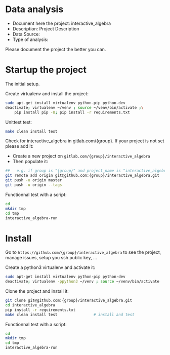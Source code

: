 # Data analysis
- Document here the project: interactive_algebra
- Description: Project Description
- Data Source:
- Type of analysis:

Please document the project the better you can.

# Startup the project

The initial setup.

Create virtualenv and install the project:
```bash
sudo apt-get install virtualenv python-pip python-dev
deactivate; virtualenv ~/venv ; source ~/venv/bin/activate ;\
    pip install pip -U; pip install -r requirements.txt
```

Unittest test:
```bash
make clean install test
```

Check for interactive_algebra in gitlab.com/{group}.
If your project is not set please add it:

- Create a new project on `gitlab.com/{group}/interactive_algebra`
- Then populate it:

```bash
##   e.g. if group is "{group}" and project_name is "interactive_algebra"
git remote add origin git@github.com:{group}/interactive_algebra.git
git push -u origin master
git push -u origin --tags
```

Functionnal test with a script:

```bash
cd
mkdir tmp
cd tmp
interactive_algebra-run
```

# Install

Go to `https://github.com/{group}/interactive_algebra` to see the project, manage issues,
setup you ssh public key, ...

Create a python3 virtualenv and activate it:

```bash
sudo apt-get install virtualenv python-pip python-dev
deactivate; virtualenv -ppython3 ~/venv ; source ~/venv/bin/activate
```

Clone the project and install it:

```bash
git clone git@github.com:{group}/interactive_algebra.git
cd interactive_algebra
pip install -r requirements.txt
make clean install test                # install and test
```
Functionnal test with a script:

```bash
cd
mkdir tmp
cd tmp
interactive_algebra-run
```
